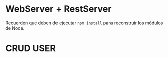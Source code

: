 # WebServer + RestServer

Recuerden que deben de ejecutar ```npm install``` para reconstruir los módulos de Node.

# CRUD USER

